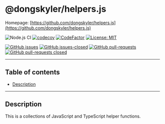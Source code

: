 # @dongskyler/helpers.js

Homepage: [https://github.com/dongskyler/helpers.js](https://github.com/dongskyler/helpers.js)

![Node.js CI](https://github.com/dongskyler/helpers.js/workflows/Node.js%20CI/badge.svg)
[![codecov](https://codecov.io/gh/dongskyler/helpers.js/branch/master/graph/badge.svg)](https://codecov.io/gh/dongskyler/helpers.js)
[![CodeFactor](https://www.codefactor.io/repository/github/dongskyler/helpers.js/badge)](https://www.codefactor.io/repository/github/dongskyler/helpers.js)
[![License: MIT](https://img.shields.io/badge/License-MIT-yellow.svg)](https://opensource.org/licenses/MIT)

[![GitHub issues](https://img.shields.io/github/issues/dongskyler/helpers.js.svg)](https://GitHub.com/dongskyler/helpers.js/issues/)
[![GitHub issues-closed](https://img.shields.io/github/issues-closed/dongskyler/helpers.js.svg)](https://GitHub.com/dongskyler/helpers.js/issues?q=is%3Aissue+is%3Aclosed)
[![GitHub pull-requests](https://img.shields.io/github/issues-pr/dongskyler/helpers.js.svg)](https://GitHub.com/dongskyler/helpers.js/pulls/)
[![GitHub pull-requests closed](https://img.shields.io/github/issues-pr-closed/dongskyler/helpers.js.svg)](https://GitHub.com/dongskyler/helpers.js/pulls/)

---

## Table of contents

- [Description](#description)

---

## Description

This is a collections of JavaScript and TypeScript helper functions.
